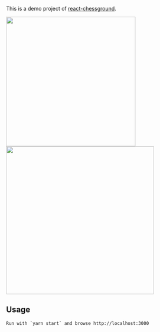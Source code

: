 This is a demo project of [react-chessground](https://github.com/ruilisi/react-chessground). 

<img src="https://github.com/ruilisi/react-chessground/raw/master/screenshot/chess.png" width="350px" />

<img src="https://github.com/ruilisi/react-chessground/blob/master/screenshot/promotion.gif" width=400px />

## Usage
```
Run with `yarn start` and browse http://localhost:3000
```
